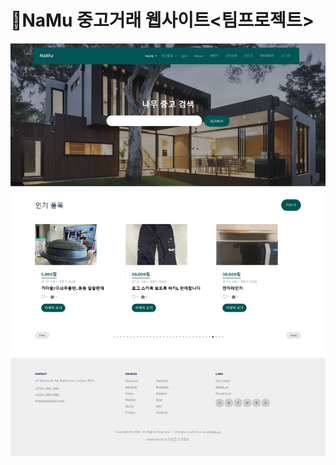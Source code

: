 # 🌳NaMu 중고거래 웹사이트<팀프로젝트>
<img src="https://github.com/sojeong2184/namu/blob/NaMu/_screenshots/index.png" style="max-width: 100%;">
